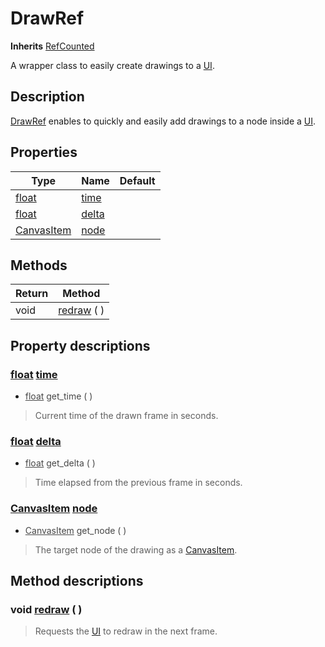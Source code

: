 <!-- Generated by document generator, changes will be lost. -->

# DrawRef

**Inherits** [RefCounted](https://docs.godotengine.org/en/4.1/classes/class_refcounted.html)

A wrapper class to easily create drawings to a [UI](#api/ui.md).

## Description

[DrawRef](#api/drawref.md) enables to quickly and easily add drawings to a node inside a [UI](#api/ui.md).

## Properties

| Type | Name | Default |
| --- | --- | --- |
| [float](https://docs.godotengine.org/en/4.1/classes/class_float.html) | [time](#property-time) | |
| [float](https://docs.godotengine.org/en/4.1/classes/class_float.html) | [delta](#property-delta) | |
| [CanvasItem](https://docs.godotengine.org/en/4.1/classes/class_canvasitem.html) | [node](#property-node) | |
## Methods

| Return | Method |
| --- | --- |
| void | [redraw](#method-redraw) ( ) |

## Property descriptions

### <a id="property-time">[float](https://docs.godotengine.org/en/4.1/classes/class_float.html) [time](#property-time) </a>

- <span style="opacity: 0.8">[float](https://docs.godotengine.org/en/4.1/classes/class_float.html) get_time ( )</span>

<blockquote>

Current time of the drawn frame in seconds.

</blockquote>

### <a id="property-delta">[float](https://docs.godotengine.org/en/4.1/classes/class_float.html) [delta](#property-delta) </a>

- <span style="opacity: 0.8">[float](https://docs.godotengine.org/en/4.1/classes/class_float.html) get_delta ( )</span>

<blockquote>

Time elapsed from the previous frame in seconds.

</blockquote>

### <a id="property-node">[CanvasItem](https://docs.godotengine.org/en/4.1/classes/class_canvasitem.html) [node](#property-node) </a>

- <span style="opacity: 0.8">[CanvasItem](https://docs.godotengine.org/en/4.1/classes/class_canvasitem.html) get_node ( )</span>

<blockquote>

The target node of the drawing as a [CanvasItem](https://docs.godotengine.org/en/4.1/classes/class_canvasitem.html).

</blockquote>

## Method descriptions

### <a id="method-redraw">void [redraw](#method-redraw) ( )</a>

<blockquote>

Requests the [UI](#api/ui.md) to redraw in the next frame.

</blockquote>

